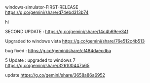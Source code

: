 windows-simulator-FIRST-RELEASE
https://g.co/gemini/share/d74ebd313b74

hi

SECOND UPDATE : https://g.co/gemini/share/14c4b69ee34f

Upgraded to windows vista https://g.co/gemini/share/76e512c4b513

bug fixed : https://g.co/gemini/share/cf484daecdba

5 Update :  upgraded to windows 7 https://g.co/gemini/share/326100447b65

update https://g.co/gemini/share/3658a86a6952
